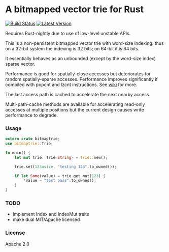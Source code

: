 # A bitmapped vector trie for Rust

[![Build Status](https://travis-ci.org/pliniker/bitmaptrie-rs.svg?branch=master)](https://travis-ci.org/pliniker/bitmaptrie-rs)
[![Latest Version](https://img.shields.io/crates/v/bitmaptrie.svg)](https://crates.io/crates/bitmaptrie)

Requires Rust-nightly due to use of low-level unstable APIs.

This is a non-persistent bitmapped vector trie with word-size indexing: thus
on a 32-bit system the indexing is 32 bits; on 64-bit it is 64 bits.

It essentially behaves as an unbounded (except by the word-size index) sparse
vector.

Performance is good for spatially-close accesses but deteriorates for random
spatially-sparse accesses. Performance improves significantly if compiled 
with popcnt and lzcnt instructions.
See [wiki](https://github.com/pliniker/bitmaptrie-rs/wiki/Benchmark-information)
for more.

The last access path is cached to accelerate the next nearby access.

Multi-path-cache methods are available for accelerating read-only accesses
at multiple positions but the current design causes write performance to 
degrade.

### Usage

```rust
extern crate bitmaptrie;
use bitmaptrie::Trie;

fn main() {
    let mut trie: Trie<String> = Trie::new();

    trie.set(123usize, "testing 123".to_owned());

    if let Some(value) = trie.get_mut(123) {
        *value = "test pass".to_owned();
    }
}
```

### TODO

- implement Index and IndexMut traits
- make dual MIT/Apache licensed

### License

Apache 2.0
